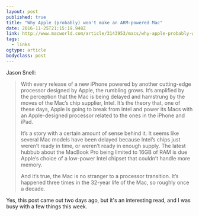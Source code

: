 ```yaml
---
layout: post 
published: true 
title: "Why Apple (probably) won't make an ARM-powered Mac" 
date: 2016-11-25T21:15:19.948Z 
link: http://www.macworld.com/article/3143953/macs/why-apple-probably-wont-make-an-arm-powered-mac.html 
tags:
  - links
ogtype: article 
bodyclass: post 
---
```


Jason Snell:

> With every release of a new iPhone powered by another cutting-edge processor designed by Apple, the rumbling grows. It’s amplified by the perception that the Mac is being delayed and hamstrung by the moves of the Mac’s chip supplier, Intel. It’s the theory that, one of these days, Apple is going to break from Intel and power its Macs with an Apple-designed processor related to the ones in the iPhone and iPad.
> 
> It’s a story with a certain amount of sense behind it. It seems like several Mac models have been delayed because Intel’s chips just weren’t ready in time, or weren’t ready in enough supply. The latest hubbub about the MacBook Pro being limited to 16GB of RAM is due Apple’s choice of a low-power Intel chipset that couldn’t handle more memory.
> 
> And it’s true, the Mac is no stranger to a processor transition. It’s happened three times in the 32-year life of the Mac, so roughly once a decade.

Yes, this post came out two days ago, but it's an interesting read, and I was busy with a few things this week.

